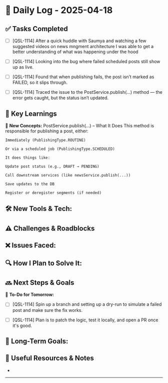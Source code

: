 
# 📝 Daily Log - 2025-04-18

## ✅ Tasks Completed
- [ ] [QSL-1114] After a quick huddle with Saumya and watching a few suggested videos on news mngment architecture
    I was able to get a better understanding of what was happening under the hood 
- [ ] [QSL-1114] Looking into the bug where failed scheduled posts still show up as live.
- [ ] [QSL-1114] Found that when publishing fails, the post isn’t marked as FAILED, so it slips through.
- [ ] [QSL-1114] Traced the issue to the PostService.publish(...) method — the error gets caught, but the status isn’t updated.




## 📖 Key Learnings
📌 **New Concepts:**
PostService.publish(...) 
    – What It Does
    This method is responsible for publishing a post, either:

    Immediately (PublishingType.ROUTINE)

    Or via a scheduled job (PublishingType.SCHEDULED)

    It does things like:

    Update post status (e.g., DRAFT → PENDING)

    Call downstream services (like newsService.publish(...))

    Save updates to the DB

    Register or deregister segments (if needed)

🛠 **New Tools & Tech:**
-

## ⚠️ Challenges & Roadblocks
❌ **Issues Faced:**
-

🔍 **How I Plan to Solve It:**
-

## 🔜 Next Steps & Goals
🎯 **To-Do for Tomorrow:**
- [ ] [QSL-1114] Spin up a branch and setting up a dry-run to simulate a failed post and make sure the fix works.

- [ ] [QSL-1114] Plan is to patch the logic, test it locally, and open a PR once it's good.

📅 **Long-Term Goals:**
-

## 🔗 Useful Resources & Notes
-

---
